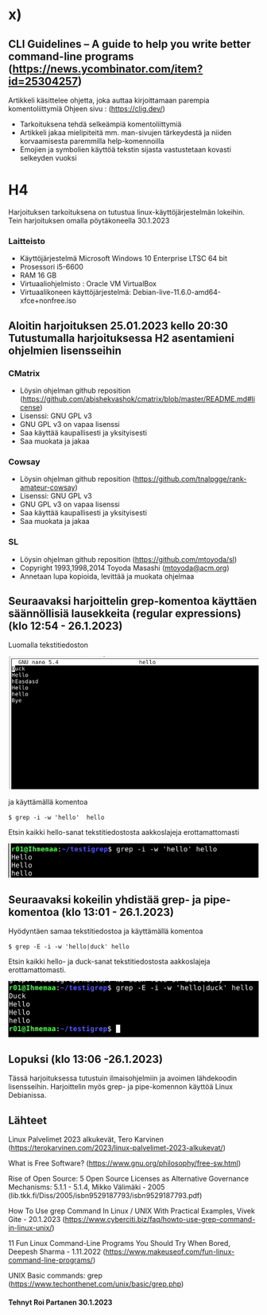 # x)

 
 
 
 
## 	CLI Guidelines – A guide to help you write better command-line programs (https://news.ycombinator.com/item?id=25304257)

  Artikkeli käsittelee ohjetta, joka auttaa kirjoittamaan parempia komentoliittymiä Ohjeen sivu : (https://clig.dev/)
 
* Tarkoituksena tehdä selkeämpiä komentoliittymiä
* Artikkeli jakaa mielipiteitä mm. man-sivujen tärkeydestä ja niiden korvaamisesta paremmilla help-komennoilla
* Emojien ja symbolien käyttöä tekstin sijasta vastustetaan kovasti selkeyden vuoksi


 # H4
 Harjoituksen tarkoituksena on tutustua linux-käyttöjärjestelmän lokeihin. Tein harjoituksen omalla pöytäkoneella 30.1.2023
 

 
 
### Laitteisto
 
* Käyttöjärjestelmä	Microsoft Windows 10 Enterprise LTSC 64 bit
* Prosessori i5-6600
* RAM 16 GB
* Virtuaaliohjelmisto : Oracle VM VirtualBox
* Virtuaalikoneen käyttöjärjestelmä: Debian-live-11.6.0-amd64-xfce+nonfree.iso





## Aloitin harjoituksen 25.01.2023 kello 20:30 Tutustumalla harjoituksessa H2 asentamieni ohjelmien lisensseihin 

### CMatrix
 * Löysin ohjelman github reposition (https://github.com/abishekvashok/cmatrix/blob/master/README.md#license)
 * Lisenssi: GNU GPL v3
 * GNU GPL v3 on vapaa lisenssi
 * Saa käyttää kaupallisesti ja yksityisesti
 * Saa muokata ja jakaa
 

### Cowsay
 * Löysin ohjelman github reposition (https://github.com/tnalpgge/rank-amateur-cowsay)
 * Lisenssi: GNU GPL v3
 * GNU GPL v3 on vapaa lisenssi
 * Saa käyttää kaupallisesti ja yksityisesti
 * Saa muokata ja jakaa

### SL
  * Löysin ohjelman github reposition (https://github.com/mtoyoda/sl)
  * Copyright 1993,1998,2014 Toyoda Masashi (mtoyoda@acm.org)
  * Annetaan lupa kopioida, levittää ja muokata ohjelmaa
  

 ## Seuraavaksi harjoittelin grep-komentoa käyttäen säännöllisiä lausekkeita (regular expressions) (klo 12:54 - 26.1.2023)
 
  Luomalla tekstitiedoston 
  
  ![Add file: Upload](/ss/hellogrep.PNG)
  
  ja käyttämällä komentoa 
  
    $ grep -i -w 'hello'  hello
    
  Etsin kaikki hello-sanat tekstitiedostosta aakkoslajeja erottamattomasti
  
 ![Add file: Upload](/ss/grepP.PNG)
     
  


## Seuraavaksi kokeilin yhdistää grep- ja pipe-komentoa (klo 13:01 - 26.1.2023)

Hyödyntäen samaa tekstitiedostoa ja käyttämällä komentoa

    $ grep -E -i -w 'hello|duck' hello

  Etsin kaikki hello- ja duck-sanat tekstitiedostosta aakkoslajeja erottamattomasti.
  
  ![Add file: Upload](/ss/pipe.PNG)




 ## Lopuksi (klo 13:06 -26.1.2023)
 
 Tässä harjoituksessa tutustuin ilmaisohjelmiin ja avoimen lähdekoodin lisensseihin. Harjoittelin myös grep- ja pipe-komennon käyttöä Linux Debianissa.
 
## Lähteet

Linux Palvelimet 2023 alkukevät, Tero Karvinen (https://terokarvinen.com/2023/linux-palvelimet-2023-alkukevat/)

What is Free Software? (https://www.gnu.org/philosophy/free-sw.html)

Rise of Open Source: 5 Open Source Licenses as Alternative Governance Mechanisms: 5.1.1 - 5.1.4, Mikko Välimäki - 2005 (lib.tkk.fi/Diss/2005/isbn9529187793/isbn9529187793.pdf)

How To Use grep Command In Linux / UNIX With Practical Examples,  Vivek Gite - 20.1.2023 (https://www.cyberciti.biz/faq/howto-use-grep-command-in-linux-unix/)

11 Fun Linux Command-Line Programs You Should Try When Bored, Deepesh Sharma - 1.11.2022 (https://www.makeuseof.com/fun-linux-command-line-programs/)

UNIX Basic commands: grep (https://www.techonthenet.com/unix/basic/grep.php)



#### Tehnyt Roi Partanen 30.1.2023
